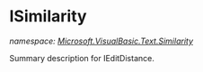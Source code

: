 ﻿
# ISimilarity
_namespace: [Microsoft.VisualBasic.Text.Similarity](N-Microsoft.VisualBasic.Text.Similarity.md)_

Summary description for IEditDistance.




